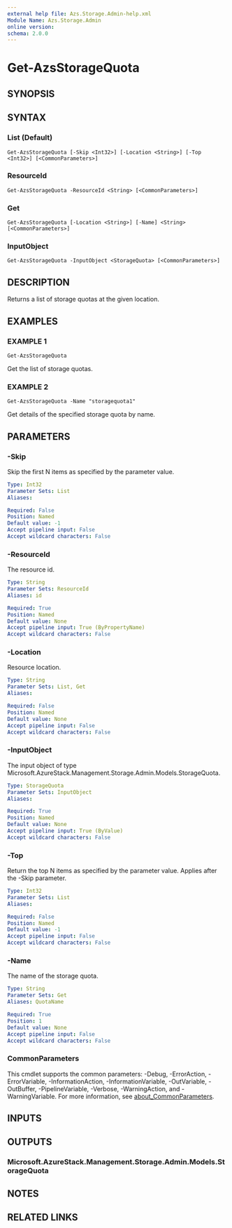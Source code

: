 ```yaml
---
external help file: Azs.Storage.Admin-help.xml
Module Name: Azs.Storage.Admin
online version:
schema: 2.0.0
---
```


# Get-AzsStorageQuota

## SYNOPSIS

## SYNTAX

### List (Default)
```
Get-AzsStorageQuota [-Skip <Int32>] [-Location <String>] [-Top <Int32>] [<CommonParameters>]
```

### ResourceId
```
Get-AzsStorageQuota -ResourceId <String> [<CommonParameters>]
```

### Get
```
Get-AzsStorageQuota [-Location <String>] [-Name] <String> [<CommonParameters>]
```

### InputObject
```
Get-AzsStorageQuota -InputObject <StorageQuota> [<CommonParameters>]
```

## DESCRIPTION
Returns a list of storage quotas at the given location.

## EXAMPLES

### EXAMPLE 1
```
Get-AzsStorageQuota
```

Get the list of storage quotas.

### EXAMPLE 2
```
Get-AzsStorageQuota -Name "storagequota1"
```

Get details of the specified storage quota by name.

## PARAMETERS

### -Skip
Skip the first N items as specified by the parameter value.

```yaml
Type: Int32
Parameter Sets: List
Aliases:

Required: False
Position: Named
Default value: -1
Accept pipeline input: False
Accept wildcard characters: False
```

### -ResourceId
The resource id.

```yaml
Type: String
Parameter Sets: ResourceId
Aliases: id

Required: True
Position: Named
Default value: None
Accept pipeline input: True (ByPropertyName)
Accept wildcard characters: False
```

### -Location
Resource location.

```yaml
Type: String
Parameter Sets: List, Get
Aliases:

Required: False
Position: Named
Default value: None
Accept pipeline input: False
Accept wildcard characters: False
```

### -InputObject
The input object of type Microsoft.AzureStack.Management.Storage.Admin.Models.StorageQuota.

```yaml
Type: StorageQuota
Parameter Sets: InputObject
Aliases:

Required: True
Position: Named
Default value: None
Accept pipeline input: True (ByValue)
Accept wildcard characters: False
```

### -Top
Return the top N items as specified by the parameter value.
Applies after the -Skip parameter.

```yaml
Type: Int32
Parameter Sets: List
Aliases:

Required: False
Position: Named
Default value: -1
Accept pipeline input: False
Accept wildcard characters: False
```

### -Name
The name of the storage quota.

```yaml
Type: String
Parameter Sets: Get
Aliases: QuotaName

Required: True
Position: 1
Default value: None
Accept pipeline input: False
Accept wildcard characters: False
```

### CommonParameters
This cmdlet supports the common parameters: -Debug, -ErrorAction, -ErrorVariable, -InformationAction, -InformationVariable, -OutVariable, -OutBuffer, -PipelineVariable, -Verbose, -WarningAction, and -WarningVariable. For more information, see [about_CommonParameters](http://go.microsoft.com/fwlink/?LinkID=113216).

## INPUTS

## OUTPUTS

### Microsoft.AzureStack.Management.Storage.Admin.Models.StorageQuota
## NOTES

## RELATED LINKS

